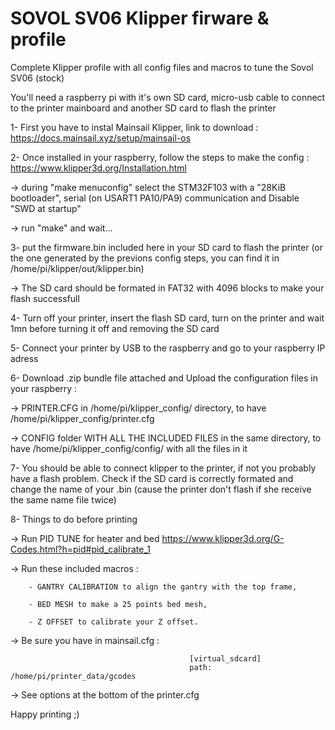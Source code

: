 # SOVOL SV06 Klipper firware & profile
Complete Klipper profile with all config files and macros to tune the Sovol SV06 (stock)

You'll need a raspberry pi with it's own SD card, micro-usb cable to connect to the printer mainboard and another SD card to flash the printer

1- First you have to instal Mainsail Klipper, link to download : https://docs.mainsail.xyz/setup/mainsail-os


2- Once installed in your raspberry, follow the steps to make the config : https://www.klipper3d.org/Installation.html

  -> during "make menuconfig" select the STM32F103 with a "28KiB bootloader", serial (on USART1 PA10/PA9) communication and Disable "SWD at startup"
  
  -> run "make" and wait...


3- put the firmware.bin included here in your SD card to flash the printer (or the one generated by the previons config steps, you can find it in /home/pi/klipper/out/klipper.bin)

  -> The SD card should be formated in FAT32 with 4096 blocks to make your flash successfull
  
  
4- Turn off your printer, insert the flash SD card, turn on the printer and wait 1mn before turning it off and removing the SD card


5- Connect your printer by USB to the raspberry and go to your raspberry IP adress


6- Download .zip bundle file attached and Upload the configuration files in your raspberry :

  -> PRINTER.CFG in /home/pi/klipper_config/ directory, to have /home/pi/klipper_config/printer.cfg
  
  -> CONFIG folder WITH ALL THE INCLUDED FILES in the same directory, to have /home/pi/klipper_config/config/ with all the files in it
  
  
7- You should be able to connect klipper to the printer, if not you probably have a flash problem. Check if the SD card is correctly formated and change the name of your .bin (cause the printer don't flash if she receive the same name file twice)
  
  
8- Things to do before printing

  -> Run PID TUNE for heater and bed https://www.klipper3d.org/G-Codes.html?h=pid#pid_calibrate_1
  
  -> Run these included macros : 
  
        - GANTRY CALIBRATION to align the gantry with the top frame,
        
        - BED MESH to make a 25 points bed mesh,
        
        - Z OFFSET to calibrate your Z offset.
        
  -> Be sure you have in mainsail.cfg :
  
                                            [virtual_sdcard]
                                            path: /home/pi/printer_data/gcodes
                                            
  -> See options at the bottom of the printer.cfg
  
 Happy printing ;)
